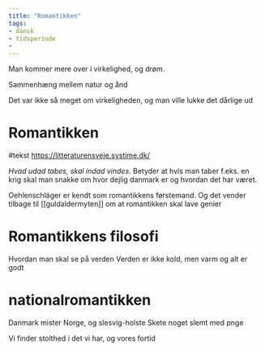 ```yaml
---
title: "Romantikken"
tags: 
- dansk
- tidsperiode
- 
---
```

Man kommer mere over i virkelighed, og drøm.

Sammenhæng mellem natur og ånd

Det var ikke så meget om virkeligheden, og man ville lukke det dårlige ud

# Romantikken
#tekst 
https://litteraturensveje.systime.dk/

*Hvad udad tabes, skal indad vindes*. Betyder at hvis man taber f.eks. en krig skal man snakke om hvor dejlig danmark er og hvordan det har været.

Oehlenschläger er kendt som romantikkens førstemand. Og det vender tilbage til [[guldaldermyten]] om at romantikken skal lave genier 

# Romantikkens filosofi
Hvordan man skal se på verden
	Verden er ikke kold, men varm og alt er godt

# nationalromantikken
Danmark mister Norge, og slesvig-holste
Skete noget slemt med pnge

Vi finder stolthed i det vi har, og vores fortid